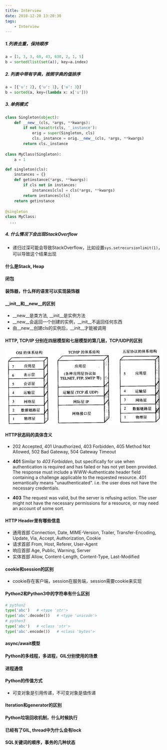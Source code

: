 ```yaml
---
title: Interview
date: 2018-12-20 13:20:30
tags:
    - Interview
---
```


##### 1.列表去重，保持顺序

``` python
a = [1, 3, 3, 60, 43, 630, 2, 1, 5]
b = sorted(list(set(a)), key=a.index)
```

##### 2. 列表中带有字典，按照字典的值排序

```python
a = [{'u': 2}, {'u': 1}, {'u': 3}]
b = sorted(a, key=(lambda x: x['u']))
```

##### 3. 单例模式

```python
class Singleton(object):
    def __new__(cls, *args, **kwargs):
        if not hasattr(cls, '_instance'):
            orig = super(Singleton, cls)
            cls._instance = orig.__new__(cls, *args, **kwargs)
        return cls._instance

class MyClass(Singleton):
    a = 1
```

``` python
def singleton(cls):
    instances = {}
    def getinstance(*args, **kwargs):
        if cls not in instances:
            instances[cls] = cls(*args, **kwargs)
        return instances[cls]
    return getinstance

@singleton
class MyClass:
  ...
```

##### 4. 什么情况下会出现StackOverflow

* 递归过深可能会导致StackOverflow，比如设置`sys.setrecursionlimit(1)`，可以导致这个结果出现

#### 什么是Stack, Heap

#### 闭包

#### 装饰器，什么样的语言可以实现装饰器

#### \_\_init\_\_和\_\_new\_\_的区别

* \_\_new\_\_是类方法, \_\_init\_\_是实例方法
* \_\_new\_\_会返回一个创建的实例，\_\_init\_\_不返回任何东西
* 由\_\_new\_\_创建cls的实例后，\_\_init\_\_才能被调用

#### HTTP, TCP/IP 分别在四层模型和七层模型的第几层，TCP/UDP的区别

![网络协议](./网络协议.png)



#### HTTP状态码的具体含义

* 202 Accepted, 401 Unauthorized, 403 Forbidden, 405 Method Not Allowed, 502 Bad Gateway, 504 Gateway Timeout

* **401** Similar to *403 Forbidden*, but specifically for use when authentication is required and has failed or has not yet been provided. The response must include a WWW-Authenticate header field containing a challenge applicable to the requested resource. 401 semantically means "unauthenticated". i.e. the user does not have the necessary credentials.

* **403** The request was valid, but the server is refusing action. The user might not have the necessary permissions for a resource, or may need an account of some sort.

#### HTTP Header里有哪些信息

* 通用首部 Connection, Date, MIME-Version, Trailer, Transfer-Encoding, Update, Via, Accept, Authorization, Cookie
* 请求首部 From, Host, Referer, User-Agent
* 响应首部 Age, Public, Warning, Server
* 实体首部 Allow, Content-Length, Content-Type, Last-Modified

#### cookie和session的区别

* cookie存在客户端，session在服务端，session需要cookie来实现

#### Python2和Python3中的字符串有什么区别

``` python
# python2
type('abc')   # <type 'str'>
type('abc'.decode())   # <type 'unicode'>
# python3
type('abc')   # <class 'str'>
type('abc'.encode())   # <class 'bytes'>
```

#### async/await模型

#### Python的多线程，多进程，GIL分别使用的场景

#### 进程通信

#### Python的传值方式

* 可变对象是引用传递，不可变对象是值传递

#### Iteration和generator的区别

#### Python垃圾回收机制，什么时候执行

#### 已经有了GIL, thread中为什么会有lock

#### SQL关键词的顺序，事务的几种状态

